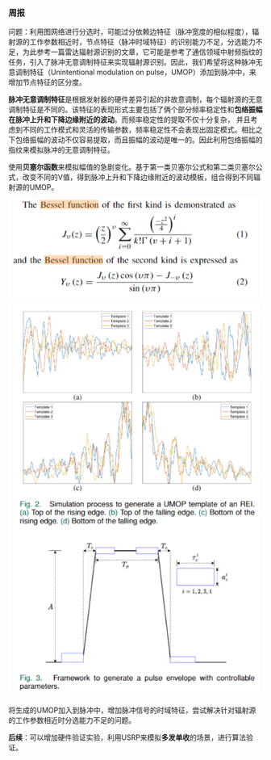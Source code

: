 ### 周报

问题：利用图网络进行分选时，可能过分依赖边特征（脉冲宽度的相似程度），辐射源的工作参数相近时，节点特征（脉冲时域特征）的识别能力不足，分选能力不足，为此参考一篇雷达辐射源识别的文章，它可能是参考了通信领域中射频指纹的任务，引入了脉冲无意调制特征来实现辐射源识别。因此，我们希望将这种脉冲无意调制特征（Unintentional modulation on pulse，UMOP）添加到脉冲中，来增加节点特征的区分度。

**脉冲无意调制特征**是根据发射器的硬件差异引起的非故意调制，每个辐射源的无意调制特征是不同的。该特征的表现形式主要包括了俩个部分频率稳定性和**包络振幅在脉冲上升和下降边缘附近的波动**。而频率稳定性的提取不仅十分复杂， 并且考虑到不同的工作模式和灵活的传输参数，频率稳定性不会表现出固定模式。相比之下包络振幅的波动不仅容易提取，而且振幅的波动是唯一的。因此利用包络振幅的指纹来模拟脉冲的无意调制特征。

使用**贝塞尔函数**来模拟幅值的急剧变化。基于第一类贝塞尔公式和第二类贝塞尔公式，改变不同的V值，得到脉冲上升和下降边缘附近的波动模板，组合得到不同辐射源的UMOP。

<img src='1.png' width='600'>

<img src='2.png' width='500'>



将生成的UMOP加入到脉冲中，增加脉冲信号的时域特征，尝试解决针对辐射源的工作参数相近时分选能力不足的问题。

**后续**：可以增加硬件验证实验，利用USRP来模拟**多发单收**的场景，进行算法验证。



